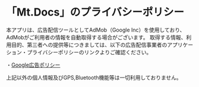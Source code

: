 
# 「Mt.Docs」のプライバシーポリシー

本アプリは、広告配信ツールとしてAdMob（Google Inc）を使用しており、AdMobがご利用者の情報を自動取得する場合がございます。
取得する情報、利用目的、第三者への提供等につきましては、以下の広告配信事業者のアプリケーション・プライバシーポリシーのリンクよりご確認ください。

・[Google広告ポリシー](https://policies.google.com/technologies/ads?hl=ja)

上記以外の個人情報及びGPS,Bluetooth機能等は一切利用しておりません。
